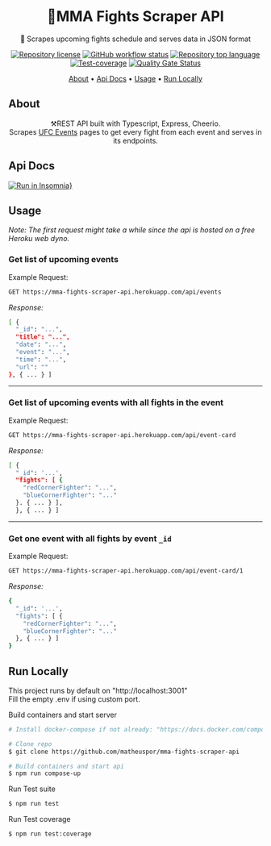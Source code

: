 <h1 align="center">
  🥊MMA Fights Scraper API
</h1>
<p align="center">🤼‍ Scrapes upcoming fights schedule and serves data in JSON format </p>

<div align="center">
  
  <a href="">![Repository license](https://img.shields.io/github/license/matheuspor/mma-fights-scraper-api)</a>
  <a href="">![GitHub workflow status](https://img.shields.io/github/checks-status/matheuspor/mmafightsscraperapi/main)</a>
  <a href="">![Repository top language](https://img.shields.io/github/languages/top/matheuspor/mma-fights-scraper-api)</a>
  <a href="">![Test-coverage](https://img.shields.io/codecov/c/github/matheuspor/mmafightsscraperapi?style=plastic)</a>
  <a href="">[![Quality Gate Status](https://sonarcloud.io/api/project_badges/measure?project=matheuspor_mma-fights-web-scraper&metric=alert_status)](https://sonarcloud.io/summary/new_code?id=matheuspor_mma-fights-web-scraper)</a>
  
</div>

  <p align="center">
    <a href="#about">About</a> •
    <a href="#api-docs">Api Docs</a> •
    <a href="#usage">Usage</a> • 
    <a href="#run-locally">Run Locally</a> 
  </p>
  
## About 

  <p align="center">   
  ⚒️REST API built with Typescript, Express, Cheerio. <br>
  Scrapes <a href="https://www.ufc.com/events">UFC Events</a> pages to get every fight from each event and serves in its endpoints.
  </p>

## Api Docs

[![Run in Insomnia}](https://insomnia.rest/images/run.svg)](https://insomnia.rest/run/?label=mma-fights-scraper-api&uri=https%3A%2F%2Fraw.githubusercontent.com%2Fmatheuspor%2Fmma-fights-scraper-api%2Fmain%2F.insomnia%2Fexport.json)

## Usage

<em> Note: The first request might take a while since the api is hosted on a free Heroku web dyno. </em>

<h3> Get list of upcoming events </h3>

  <p> Example Request: <p>
  
  ```bash
  GET https://mma-fights-scraper-api.herokuapp.com/api/events
  ```  
  <p> <em> Response: </em> </p>

```bash
[ {
  "_id": "...",
  "title": "...",
  "date": "...",
  "event": "...",
  "time": "...",
  "url": ""
}, { ... } ]
```
---

  <h3> Get list of upcoming events with all fights in the event </h3>
  
  <p> Example Request: <p>
  
  ```bash
  GET https://mma-fights-scraper-api.herokuapp.com/api/event-card
  ``` 
  
  <p> <em> Response: </em> </p>

```bash
[ {
  "_id": '...',
  "fights": [ {
    "redCornerFighter": "...",
    "blueCornerFighter": "..."
  }. { ... } ], 
  }, { ... } ]
```

---

  ### Get one event with all fights by event `_id`
  
  <p> Example Request: <p>
  
  ```bash
  GET https://mma-fights-scraper-api.herokuapp.com/api/event-card/1
  ``` 
  
  <p> <em> Response: </em> </p>

```bash
{
  "_id": '...',
  "fights": [ {
    "redCornerFighter": "...",
    "blueCornerFighter": "..."
  }, { ... } ]
}
```

## Run Locally

This project runs by default on "http://localhost:3001"<br>
Fill the empty .env if using custom port.

Build containers and start server
```bash
# Install docker-compose if not already: "https://docs.docker.com/compose/install/"

# Clone repo
$ git clone https://github.com/matheuspor/mma-fights-scraper-api

# Build containers and start api
$ npm run compose-up
```

Run Test suite
```bash
$ npm run test
```

Run Test coverage
```bash
$ npm run test:coverage
```
